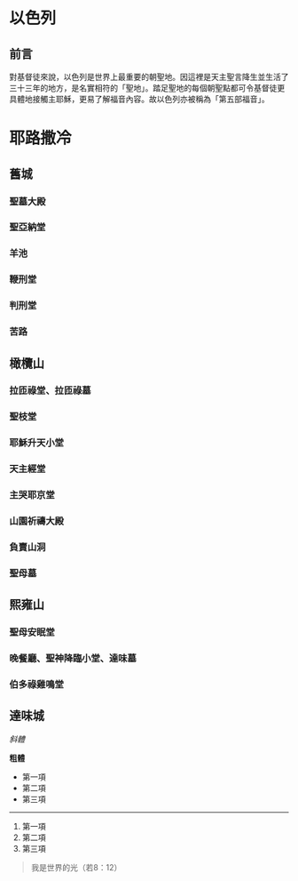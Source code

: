 # 以色列

## 前言

對基督徒來說，以色列是世界上最重要的朝聖地。因這裡是天主聖言降生並生活了三十三年的地方，是名實相符的「聖地」。踏足聖地的每個朝聖點都可令基督徒更具體地接觸主耶穌，更易了解福音內容。故以色列亦被稱為「第五部福音」。

# 耶路撒冷

## 舊城

### 聖墓大殿

### 聖亞納堂

### 羊池

### 鞭刑堂

### 判刑堂

### 苦路

## 橄欖山

### 拉匝祿堂、拉匝祿墓

### 聖枝堂

### 耶穌升天小堂

### 天主經堂

### 主哭耶京堂

### 山園祈禱大殿

### 負賣山洞

### 聖母墓

## 熙雍山

### 聖母安眠堂

### 晚餐廳、聖神降臨小堂、達味墓

### 伯多祿雞鳴堂

## 達味城





*斜體*

**粗體**

* 第一項
* 第二項
* 第三項

-------------

1. 第一項
2. 第二項
3. 第三項

> 我是世界的光（若8：12）

